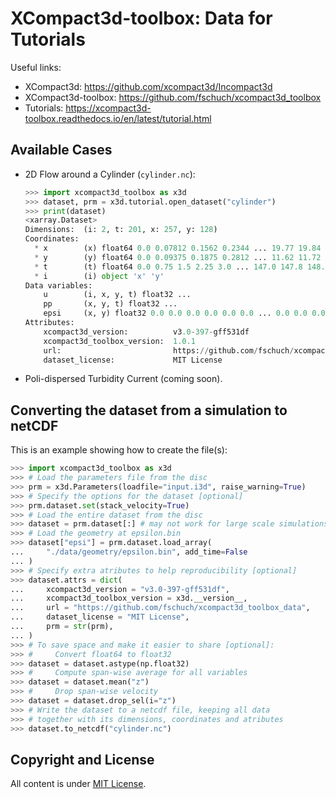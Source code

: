 # XCompact3d-toolbox: Data for Tutorials

Useful links:

  * XCompact3d: https://github.com/xcompact3d/Incompact3d
  * XCompact3d-toolbox: https://github.com/fschuch/xcompact3d_toolbox
  * Tutorials: https://xcompact3d-toolbox.readthedocs.io/en/latest/tutorial.html

## Available Cases

* 2D Flow around a Cylinder (`cylinder.nc`):

  ```python
  >>> import xcompact3d_toolbox as x3d
  >>> dataset, prm = x3d.tutorial.open_dataset("cylinder")
  >>> print(dataset)
  <xarray.Dataset>
  Dimensions:  (i: 2, t: 201, x: 257, y: 128)
  Coordinates:
    * x        (x) float64 0.0 0.07812 0.1562 0.2344 ... 19.77 19.84 19.92 20.0
    * y        (y) float64 0.0 0.09375 0.1875 0.2812 ... 11.62 11.72 11.81 11.91
    * t        (t) float64 0.0 0.75 1.5 2.25 3.0 ... 147.0 147.8 148.5 149.2 150.0
    * i        (i) object 'x' 'y'
  Data variables:
      u        (i, x, y, t) float32 ...
      pp       (x, y, t) float32 ...
      epsi     (x, y) float32 0.0 0.0 0.0 0.0 0.0 0.0 ... 0.0 0.0 0.0 0.0 0.0 0.0
  Attributes:
      xcompact3d_version:          v3.0-397-gff531df
      xcompact3d_toolbox_version:  1.0.1
      url:                         https://github.com/fschuch/xcompact3d_toolbo...
      dataset_license:             MIT License
  ```

* Poli-dispersed Turbidity Current (coming soon).

## Converting the dataset from a simulation to netCDF

This is an example showing how to create the file(s):

```python
>>> import xcompact3d_toolbox as x3d
>>> # Load the parameters file from the disc
>>> prm = x3d.Parameters(loadfile="input.i3d", raise_warning=True)
>>> # Specify the options for the dataset [optional]
>>> prm.dataset.set(stack_velocity=True)
>>> # Load the entire dataset from the disc
>>> dataset = prm.dataset[:] # may not work for large scale simulations
>>> # Load the geometry at epsilon.bin
>>> dataset["epsi"] = prm.dataset.load_array(
...     "./data/geometry/epsilon.bin", add_time=False
... )
>>> # Specify extra atributes to help reproducibility [optional]
>>> dataset.attrs = dict(
...     xcompact3d_version = "v3.0-397-gff531df",
...     xcompact3d_toolbox_version = x3d.__version__,
...     url = "https://github.com/fschuch/xcompact3d_toolbox_data",
...     dataset_license = "MIT License",
...     prm = str(prm),
... )
>>> # To save space and make it easier to share [optional]:
>>> #     Convert float64 to float32
>>> dataset = dataset.astype(np.float32)
>>> #     Compute span-wise average for all variables
>>> dataset = dataset.mean("z")
>>> #     Drop span-wise velocity
>>> dataset = dataset.drop_sel(i="z")
>>> # Write the dataset to a netcdf file, keeping all data
>>> # together with its dimensions, coordinates and atributes
>>> dataset.to_netcdf("cylinder.nc")
```

## Copyright and License

All content is under [MIT License](https://github.com/fschuch/xcompact3d_toolbox_data/blob/main/LICENSE).